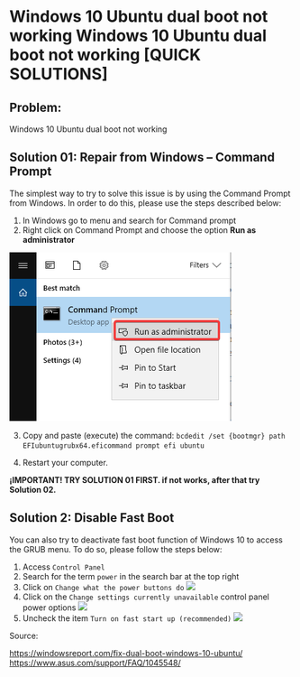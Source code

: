 # Windows 10 Ubuntu dual boot not working Windows 10 Ubuntu dual boot not working [QUICK SOLUTIONS]
## Problem:
Windows 10 Ubuntu dual boot not working 


## Solution 01: Repair from Windows – Command Prompt

The simplest way to try to solve this issue is by using the Command Prompt from Windows. In order to do this, please use the steps described below:

1. In Windows go to menu and search for Command prompt
2. Right click on Command Prompt and choose the option **Run as administrator** 

![Command Prompt window](images-all/command-prompt-run-as-administrator-win10.png)

3. Copy and paste (execute) the command:
```bcdedit /set {bootmgr} path EFIubuntugrubx64.eficommand prompt efi ubuntu```

4. Restart your computer.

**¡IMPORTANT! TRY SOLUTION 01 FIRST. if not works, after that try Solution 02.**

## Solution 2: Disable Fast Boot

You can also try to deactivate fast boot function of Windows 10 to access the GRUB menu. To do so, please follow the steps below:


1. Access `Control Panel`
2. Search for the term `power` in the search bar at the top right
3. Click on `Change what the power buttons do`
![](http://kmpic.asus.com/images/2021/03/10/168c7a17-2a90-4d0c-a1c9-be7bb02ca609.png)
4. Click on the `Change settings currently unavailable` control panel power options
![](http://kmpic.asus.com/images/2021/03/10/476772b2-09b0-4448-beff-825d9a08833d.png)
5. Uncheck the item `Turn on fast start up (recommended)`
![](http://kmpic.asus.com/images/2021/03/10/2185acca-7b8e-4f02-a41f-cc42f8058f76.png)




Source:

<https://windowsreport.com/fix-dual-boot-windows-10-ubuntu/>\
<https://www.asus.com/support/FAQ/1045548/>